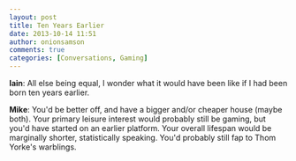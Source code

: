 ```yaml
---
layout: post
title: Ten Years Earlier
date: 2013-10-14 11:51
author: onionsamson
comments: true
categories: [Conversations, Gaming]
---
```

<p><strong>Iain</strong>: All else being equal, I wonder what it would have been like if I had been born ten years earlier.</p>

<p><strong>Mike</strong>: You'd be better off, and have a bigger and/or cheaper house (maybe both). Your primary leisure interest would probably still be gaming, but you'd have started on an earlier platform. Your overall lifespan would be marginally shorter, statistically speaking. You'd probably still fap to Thom Yorke's warblings.</p>
